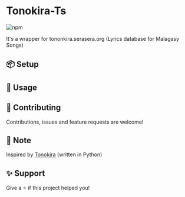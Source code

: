 # Tonokira-Ts 
![npm](https://img.shields.io/npm/v/tonokira)

It's a wrapper for tononkira.serasera.org (Lyrics database for Malagasy Songs)

## 📦 Setup
    
## 🚀 Usage
    
## 🥰 Contributing

Contributions, issues and feature requests are welcome!

## 📝 Note
Inspired by [Tonokira](https://github.com/gaetan1903/tononkira) (written in Python)
## ✨ Support

Give a ⭐️ if this project helped you!
